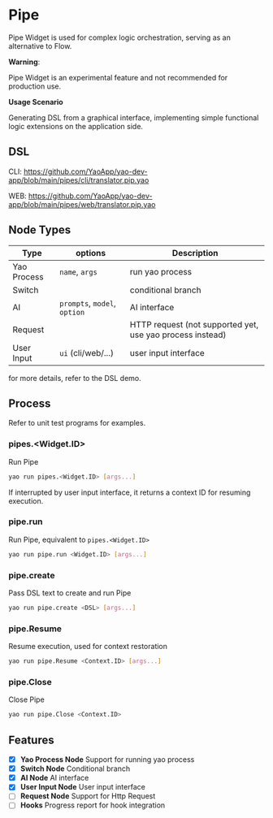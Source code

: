 # Pipe

Pipe Widget is used for complex logic orchestration, serving as an alternative to Flow.

**Warning**:

Pipe Widget is an experimental feature and not recommended for production use.

**Usage Scenario**

Generating DSL from a graphical interface, implementing simple functional logic extensions on the application side.

## DSL

CLI: https://github.com/YaoApp/yao-dev-app/blob/main/pipes/cli/translator.pip.yao

WEB: https://github.com/YaoApp/yao-dev-app/blob/main/pipes/web/translator.pip.yao

## Node Types

| Type        | options                      | Description                                               |
| ----------- | ---------------------------- | --------------------------------------------------------- |
| Yao Process | `name`, `args`               | run yao process                                           |
| Switch      |                              | conditional branch                                        |
| AI          | `prompts`, `model`, `option` | AI interface                                              |
| Request     |                              | HTTP request (not supported yet, use yao process instead) |
| User Input  | `ui` (cli/web/...)           | user input interface                                      |

for more details, refer to the DSL demo.

## Process

Refer to unit test programs for examples.

### pipes.<Widget.ID>

Run Pipe

```bash
yao run pipes.<Widget.ID> [args...]
```

If interrupted by user input interface, it returns a context ID for resuming execution.

### pipe.run

Run Pipe, equivalent to `pipes.<Widget.ID>`

```bash
yao run pipe.run <Widget.ID> [args...]
```

### pipe.create

Pass DSL text to create and run Pipe

```bash
yao run pipe.create <DSL> [args...]
```

### pipe.Resume

Resume execution, used for context restoration

```bash
yao run pipe.Resume <Context.ID> [args...]
```

### pipe.Close

Close Pipe

```bash
yao run pipe.Close <Context.ID>
```

## Features

- [x] **Yao Process Node** Support for running yao process
- [x] **Switch Node** Conditional branch
- [x] **AI Node** AI interface
- [x] **User Input Node** User input interface
- [ ] **Request Node** Support for Http Request
- [ ] **Hooks** Progress report for hook integration
